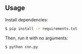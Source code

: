 ## Usage

Install dependencies:

```bash
$ pip install -r requirements.txt
```

Then, run it with no arguments:

```bash
$ python cnn.py
```

